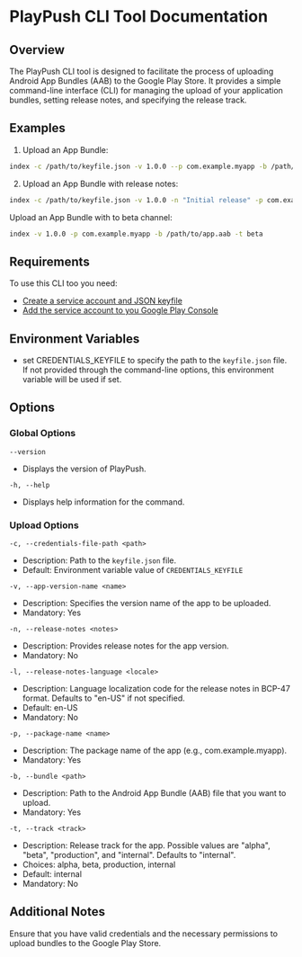 # PlayPush CLI Tool Documentation
## Overview
The PlayPush CLI tool is designed to facilitate the process of uploading Android App Bundles (AAB) to the Google Play Store. It provides a simple command-line interface (CLI) for managing the upload of your application bundles, setting release notes, and specifying the release track.

## Examples
1. Upload an App Bundle:

```bash
index -c /path/to/keyfile.json -v 1.0.0 --p com.example.myapp -b /path/to/app.aab 
```
2. Upload an App Bundle with release notes:
```bash
index -c /path/to/keyfile.json -v 1.0.0 -n "Initial release" -p com.example.myapp -b /path/to/app.aab 

```
Upload an App Bundle with to beta channel:
```bash
index -v 1.0.0 -p com.example.myapp -b /path/to/app.aab -t beta
```

## Requirements
To use this CLI too you need: 
* [Create a service account and JSON keyfile](documentation/CreateServiceAccount.md)
* [Add the service account to you Google Play Console](documentation/AddServiceAccount.md)

## Environment Variables
* set CREDENTIALS_KEYFILE to specify the path to the `keyfile.json` file. If not provided through the command-line options, this environment variable will be used if set.

## Options

### Global Options
`--version`
* Displays the version of PlayPush.

`-h, --help`
* Displays help information for the command.

### Upload Options
`-c, --credentials-file-path <path>`

* Description: Path to the `keyfile.json` file.
* Default: Environment variable value of `CREDENTIALS_KEYFILE`

`-v, --app-version-name <name>`

* Description: Specifies the version name of the app to be uploaded.
* Mandatory: Yes

`-n, --release-notes <notes>`

* Description: Provides release notes for the app version.
* Mandatory: No

`-l, --release-notes-language <locale>`

* Description: Language localization code for the release notes in BCP-47 format. Defaults to "en-US" if not specified.
* Default: en-US
* Mandatory: No

`-p, --package-name <name>`

* Description: The package name of the app (e.g., com.example.myapp).
* Mandatory: Yes

`-b, --bundle <path>`

* Description: Path to the Android App Bundle (AAB) file that you want to upload.
* Mandatory: Yes

`-t, --track <track>`

* Description: Release track for the app. Possible values are "alpha", "beta", "production", and "internal". Defaults to "internal".
* Choices: alpha, beta, production, internal
* Default: internal
* Mandatory: No


## Additional Notes
Ensure that you have valid credentials and the necessary permissions to upload bundles to the Google Play Store.
